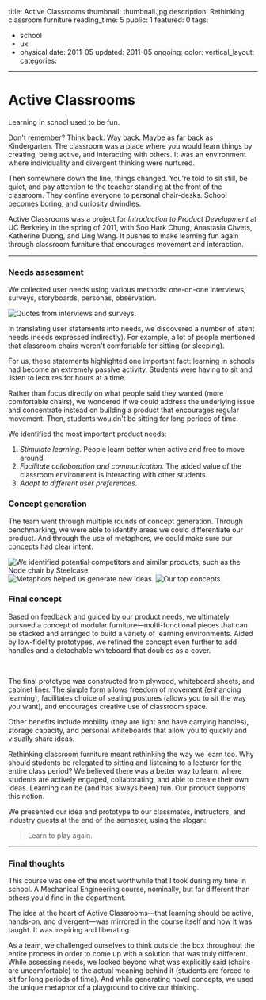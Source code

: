 title: Active Classrooms
thumbnail: thumbnail.jpg
description: Rethinking classroom furniture
reading_time: 5
public: 1
featured: 0
tags:
  - school
  - ux
  - physical
date: 2011-05
updated: 2011-05
ongoing:
color:
vertical_layout:
categories:

---

# Active Classrooms

Learning in school used to be fun.

Don't remember? Think back. Way back. Maybe as far back as Kindergarten. The classroom was a place where you would learn things by creating, being active, and interacting with others. It was an environment where individuality and divergent thinking were nurtured.

Then somewhere down the line, things changed. You're told to sit still, be quiet, and pay attention to the teacher standing at the front of the classroom. They confine everyone to personal chair-desks. School becomes boring, and curiosity dwindles.

Active Classrooms was a project for *Introduction to Product Development* at UC Berkeley in the spring of 2011, with Soo Hark Chung, Anastasia Chvets, Katherine Duong, and Ling Wang. It pushes to make learning fun again through classroom furniture that encourages movement and interaction.

---
### Needs assessment

We collected user needs using various methods: one-on-one interviews, surveys, storyboards, personas, observation.

<img class="" src="quotes.jpg" alt="Quotes from interviews and surveys.">

In translating user statements into needs, we discovered a number of latent needs (needs expressed indirectly). For example, a lot of people mentioned that classroom chairs weren't comfortable for sitting (or sleeping).

For us, these statements highlighted one important fact: learning in schools had become an extremely passive activity. Students were having to sit and listen to lectures for hours at a time.

Rather than focus directly on what people said they wanted (more comfortable chairs), we wondered if we could address the underlying issue and concentrate instead on building a product that encourages regular movement. Then, students wouldn't be sitting for long periods of time.

We identified the most important product needs:

1. *Stimulate learning*. People learn better when active and free to move around.
2. *Facilitate collaboration and communication*. The added value of the classroom environment is interacting with other students.
3. *Adapt to different user preferences*.

### Concept generation

The team went through multiple rounds of concept generation. Through benchmarking, we were able to identify areas we could differentiate our product. And through the use of metaphors, we could make sure our concepts had clear intent.

<img class="" src="benchmarks.jpg" alt="We identified potential competitors and similar products, such as the Node chair by Steelcase.">
<img class="" src="metaphor.jpg" alt="Metaphors helped us generate new ideas.">
<img class="" src="top-concepts.jpg" alt="Our top concepts.">

### Final concept

Based on feedback and guided by our product needs, we ultimately pursued a concept of modular furniture—multi-functional pieces that can be stacked and arranged to build a variety of learning environments. Aided by low-fidelity prototypes, we refined the concept even further to add handles and a detachable whiteboard that doubles as a cover.

<img class="default" src="photoshoot-1.jpg" alt="">
<img class="default" src="photoshoot-2.jpg" alt="">
<img class="default" src="photoshoot-3.jpg" alt="">

The final prototype was constructed from plywood, whiteboard sheets, and cabinet liner. The simple form allows freedom of movement (enhancing learning), facilitates choice of seating postures (allows you to sit the way you want), and encourages creative use of classroom space.

Other benefits include mobility (they are light and have carrying handles), storage capacity, and personal whiteboards that allow you to quickly and visually share ideas.

Rethinking classroom furniture meant rethinking the way we learn too. Why should students be relegated to sitting and listening to a lecturer for the entire class period? We believed there was a better way to learn, where students are actively engaged, collaborating, and able to create their own ideas. Learning can be (and has always been) fun. Our product supports this notion.

We presented our idea and prototype to our classmates, instructors, and industry guests at the end of the semester, using the slogan:

> Learn to play again.

---
### Final thoughts

This course was one of the most worthwhile that I took during my time in school. A Mechanical Engineering course, nominally, but far different than others you'd find in the department.

The idea at the heart of Active Classrooms—that learning should be active, hands-on, and divergent—was mirrored in the course itself and how it was taught. It was inspiring and liberating.

As a team, we challenged ourselves to think outside the box throughout the entire process in order to come up with a solution that was truly different. While assessing needs, we looked beyond what was explicitly said (chairs are uncomfortable) to the actual meaning behind it (students are forced to sit for long periods of time). And while generating novel concepts, we used the unique metaphor of a playground to drive our thinking.
